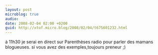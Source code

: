 ```yaml
---
layout: post
microblog: true
audio: 
date: 2008-02-04 02:00 +0200
guid: http://xtof.micro.blog/2008/02/04/t675601232.html
---
```

à 11h30 je serai en direct sur Parenthèses radio pour parler des mamans blogueuses. si vous avez des exemples,toujours preneur  ;)
